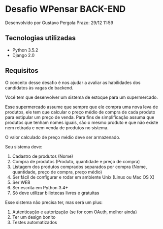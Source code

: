 # Desafio WPensar BACK-END
Desenvolvido por Gustavo Pergola
Prazo: 29/12 11:59

## Tecnologias utilizadas
* Python 3.5.2
* Django 2.0

## Requisitos
    
O conceito desse desafio é nos ajudar a avaliar as habilidades dos candidatos às vagas de backend.

Você tem que desenvolver um sistema de estoque para um supermercado.

Esse supermercado assume que sempre que ele compra uma nova leva de produtos, ele tem que calcular o preço médio de compra de cada produto para estipular um preço de venda.
Para fins de simplificação assuma que produtos que tenham nomes iguais, são o mesmo produto e que não existe nem retirada e nem venda de produtos no sistema.

O valor calculado de preço médio deve ser armazenado.

Seu sistema deve:

1. Cadastro de produtos (Nome)
2. Compra de produtos (Produto, quantidade e preço de compra)
3. Listagem dos produtos comprados separados por compra (Nome, quantidade, preço de compra, preço médio)
4. Ser fácil de configurar e rodar em ambiente Unix (Linux ou Mac OS X)
5. Ser WEB
6. Ser escrita em Python 3.4+
7. Só deve utilizar biliotecas livres e gratuitas

Esse sistema não precisa ter, mas será um plus:

1. Autenticação e autorização (se for com OAuth, melhor ainda)
2. Ter um design bonito
3. Testes automatizados